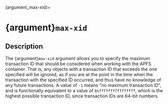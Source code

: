 (argument_max-xid)=

# {argument}`max-xid`

## Description

The {argument}`max-xid` argument allows you to specify the maximum transaction
ID that should be considered when working with the APFS container. That is, any
objects with a transaction ID that exceeds the one specified will be ignored,
as if you are at the point in the time when the transaction with the specified
ID occurred, and thus have no knowledge of any future transactions. A value of
`-1` means "no maximum transaction ID", and is functionally equivalent to
a value of `0xffffffffffffffff`, which is the highest possible transaction ID,
since transaction IDs are 64-bit numbers.
